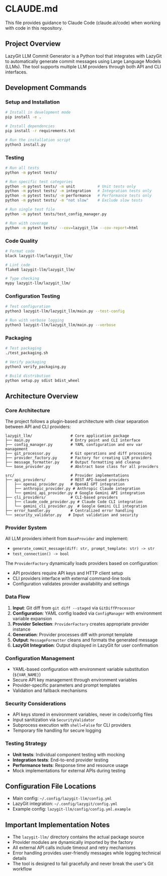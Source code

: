 # CLAUDE.md

This file provides guidance to Claude Code (claude.ai/code) when working with code in this repository.

## Project Overview

LazyGit LLM Commit Generator is a Python tool that integrates with LazyGit to automatically generate commit messages using Large Language Models (LLMs). The tool supports multiple LLM providers through both API and CLI interfaces.

## Development Commands

### Setup and Installation
```bash
# Install in development mode
pip install -e .

# Install dependencies
pip install -r requirements.txt

# Run the installation script
python3 install.py
```

### Testing
```bash
# Run all tests
python -m pytest tests/

# Run specific test categories
python -m pytest tests/ -m unit          # Unit tests only
python -m pytest tests/ -m integration   # Integration tests only
python -m pytest tests/ -m performance   # Performance tests only
python -m pytest tests/ -m "not slow"    # Exclude slow tests

# Run single test file
python -m pytest tests/test_config_manager.py

# Run with coverage
python -m pytest tests/ --cov=lazygit_llm --cov-report=html
```

### Code Quality
```bash
# Format code
black lazygit-llm/lazygit_llm/

# Lint code
flake8 lazygit-llm/lazygit_llm/

# Type checking
mypy lazygit-llm/lazygit_llm/
```

### Configuration Testing
```bash
# Test configuration
python3 lazygit-llm/lazygit_llm/main.py --test-config

# Run with verbose logging
python3 lazygit-llm/lazygit_llm/main.py --verbose
```

### Packaging
```bash
# Test packaging
./test_packaging.sh

# Verify packaging
python3 verify_packaging.py

# Build distribution
python setup.py sdist bdist_wheel
```

## Architecture Overview

### Core Architecture
The project follows a plugin-based architecture with clear separation between API and CLI providers:

```
lazygit_llm/                 # Core application package
├── main.py                  # Entry point and CLI interface
├── config_manager.py        # YAML configuration and env var management
├── git_processor.py         # Git operations and diff processing
├── provider_factory.py      # Factory for creating LLM providers
├── message_formatter.py     # Output formatting and cleanup
└── base_provider.py         # Abstract base class for all providers

src/                         # Provider implementations
├── api_providers/           # REST API-based providers
│   ├── openai_provider.py   # OpenAI GPT integration
│   ├── anthropic_provider.py # Anthropic Claude integration
│   └── gemini_api_provider.py # Google Gemini API integration
├── cli_providers/           # CLI-based providers
│   ├── claude_code_provider.py # Claude Code CLI integration
│   └── gemini_cli_provider.py  # Google Gemini CLI integration
├── error_handler.py         # Centralized error handling
└── security_validator.py   # Input validation and security
```

### Provider System
All LLM providers inherit from `BaseProvider` and implement:
- `generate_commit_message(diff: str, prompt_template: str) -> str`
- `test_connection() -> bool`

The `ProviderFactory` dynamically loads providers based on configuration:
- API providers require API keys and HTTP client setup
- CLI providers interface with external command-line tools
- Configuration validates provider availability and settings

### Data Flow
1. **Input**: Git diff from `git diff --staged` via `GitDiffProcessor`
2. **Configuration**: YAML config loaded via `ConfigManager` with environment variable expansion
3. **Provider Selection**: `ProviderFactory` creates appropriate provider instance
4. **Generation**: Provider processes diff with prompt template
5. **Output**: `MessageFormatter` cleans and formats the generated message
6. **LazyGit Integration**: Output displayed in LazyGit for user confirmation

### Configuration Management
- YAML-based configuration with environment variable substitution (`${VAR_NAME}`)
- Secure API key management through environment variables
- Provider-specific parameters and prompt templates
- Validation and fallback mechanisms

### Security Considerations
- API keys stored in environment variables, never in code/config files
- Input sanitization via `SecurityValidator`
- Subprocess execution with `shell=False` for CLI providers
- Temporary file handling for secure logging

### Testing Strategy
- **Unit tests**: Individual component testing with mocking
- **Integration tests**: End-to-end provider testing
- **Performance tests**: Response time and resource usage
- Mock implementations for external APIs during testing

## Configuration File Locations
- Main config: `~/.config/lazygit-llm/config.yml`
- LazyGit integration: `~/.config/lazygit/config.yml`
- Example config: `lazygit-llm/config/config.yml.example`

## Important Implementation Notes
- The `lazygit-llm/` directory contains the actual package source
- Provider modules are dynamically imported by the factory
- All external API calls include timeout and retry mechanisms
- Error handling provides user-friendly messages while logging technical details
- The tool is designed to fail gracefully and never break the user's Git workflow